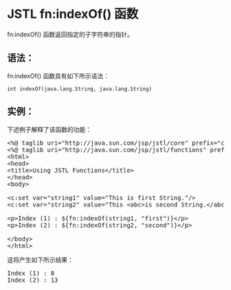 # JSTL fn:indexOf() 函数

fn:indexOf() 函数返回指定的子字符串的指针。

## 语法：

fn:indexOf() 函数具有如下所示语法：

``` 
int indexOf(java.lang.String, java.lang.String)
```

## 实例：

下述例子解释了该函数的功能：

<pre class="prettyprint notranslate tryit">
&lt;%@ taglib uri="http://java.sun.com/jsp/jstl/core" prefix="c" %&gt;
&lt;%@ taglib uri="http://java.sun.com/jsp/jstl/functions" prefix="fn" %&gt;
&lt;html&gt;
&lt;head&gt;
&lt;title&gt;Using JSTL Functions&lt;/title&gt;
&lt;/head&gt;
&lt;body&gt;

&lt;c:set var="string1" value="This is first String."/&gt;
&lt;c:set var="string2" value="This &lt;abc&gt;is second String.&lt;/abc&gt;"/&gt;

&lt;p&gt;Index (1) : ${fn:indexOf(string1, "first")}&lt;/p&gt;
&lt;p&gt;Index (2) : ${fn:indexOf(string2, "second")}&lt;/p&gt;

&lt;/body&gt;
&lt;/html&gt;
</pre>

这将产生如下所示结果：

<pre class="result notranslate">
Index (1) : 8
Index (2) : 13
</pre>
